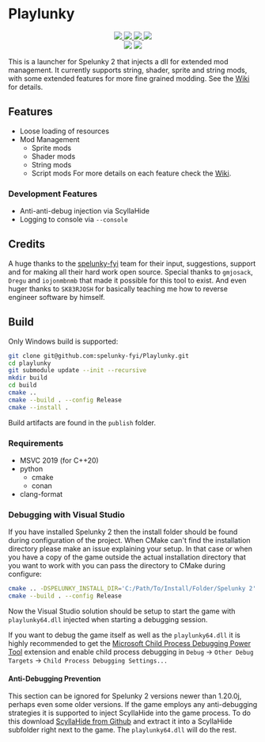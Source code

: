 # Playlunky
<p align="center">
    <a href="https://isocpp.org/">
        <img src="https://img.shields.io/badge/language-C%2B%2B23-blue.svg">
    </a>
    <a href="https://github.com/spelunky-fyi/playlunky/actions">
        <img src="https://github.com/spelunky-fyi/playlunky/workflows/Github%20Actions%20CI/badge.svg">
    </a>
    <a href="https://github.com/spelunky-fyi/playlunky/actions">
        <img src="https://github.com/spelunky-fyi/playlunky/workflows/Formatting/badge.svg">
    </a>
    <a href="https://opensource.org/licenses/MIT" >
        <img src="https://img.shields.io/apm/l/vim-mode.svg">
    </a>
    <br>
    <img src="https://img.shields.io/badge/Stable: Spelunky 2-1.27-orange">
    <img src="https://img.shields.io/badge/Nightly: Spelunky 2-1.28-orange">
</p>

This is a launcher for Spelunky 2 that injects a dll for extended mod management. It currently supports string, shader, sprite and string mods, with some extended features for more fine grained modding. See the [Wiki](https://github.com/spelunky-fyi/Playlunky/wiki) for details.

## Features
- Loose loading of resources
- Mod Management
    - Sprite mods
    - Shader mods
    - String mods
    - Script mods
For more details on each feature check the [Wiki](https://github.com/spelunky-fyi/Playlunky/wiki).

### Development Features
- Anti-anti-debug injection via ScyllaHide
- Logging to console via `--console`

## Credits
A huge thanks to the [spelunky-fyi](https://github.com/spelunky-fyi) team for their input, suggestions, support and for making all their hard work open source. Special thanks to `gmjosack`, `Dregu` and `iojonmbnmb` that made it possible for this tool to exist. And even huger thanks to `SK83RJOSH` for basically teaching me how to reverse engineer software by himself.

## Build
Only Windows build is supported:
```sh
git clone git@github.com:spelunky-fyi/Playlunky.git
cd playlunky
git submodule update --init --recursive
mkdir build
cd build
cmake ..
cmake --build . --config Release
cmake --install .
```
Build artifacts are found in the `publish` folder.

### Requirements
- MSVC 2019 (for C++20)
- python
    - cmake
    - conan
- clang-format

### Debugging with Visual Studio
If you have installed Spelunky 2 then the install folder should be found during configuration of the project. When CMake can't find the installation directory please make an issue explaining your setup. In that case or when you have a copy of the game outside the actual installation directory that you want to work with you can pass the directory to CMake during configure:
```sh
cmake .. -DSPELUNKY_INSTALL_DIR='C:/Path/To/Install/Folder/Spelunky 2'
cmake --build . --config Release
```
Now the Visual Studio solution should be setup to start the game with `playlunky64.dll` injected when starting a debugging session.

If you want to debug the game itself as well as the `playlunky64.dll` it is highly recommended to get the [Microsoft Child Process Debugging Power Tool](https://marketplace.visualstudio.com/items?itemName=vsdbgplat.MicrosoftChildProcessDebuggingPowerTool) extension and enable child process debugging in `Debug` &rarr; `Other Debug Targets` &rarr; `Child Process Debugging Settings...`

#### Anti-Debugging Prevention
This section can be ignored for Spelunky 2 versions newer than 1.20.0j, perhaps even some older versions.
If the game employs any anti-debugging strategies it is supported to inject ScyllaHide into the game process. To do this download [ScyllaHide from Github](https://github.com/x64dbg/ScyllaHide/tags) and extract it into a ScyllaHide subfolder right next to the game. The `playlunky64.dll` will do the rest.
